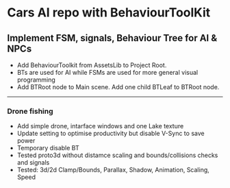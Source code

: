 # Cars AI repo with BehaviourToolKit
## Implement FSM, signals, Behaviour Tree for AI & NPCs
- Add BehaviourToolkit from AssetsLib to Project Root.
- BTs are used for AI while FSMs are used for more general visual programming
- Add BTRoot node to Main scene. Add one child BTLeaf to BTRoot node.
---
### Drone fishing
- Add simple drone, intarface windows and one Lake texture
- Update setting to optimise productivity but disable V-Sync to save power
- Temporary disable BT
- Tested proto3d without distamce scaling and bounds/collisions checks and signals
- Tested: 3d/2d Clamp/Bounds, Parallax, Shadow, Animation, Scaling, Speed